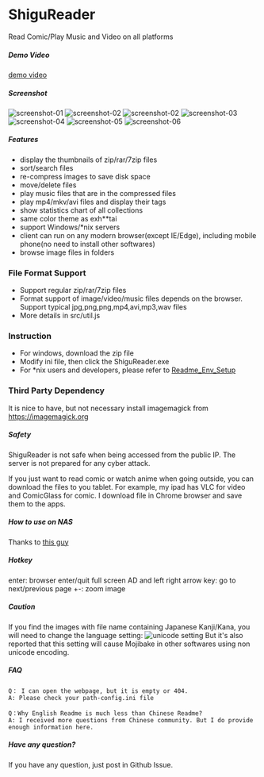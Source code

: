 # ShiguReader

Read Comic/Play Music and Video on all platforms


##### Demo Video
[demo video](https://youtu.be/nV24b6X6eeI)  

##### Screenshot

![screenshot-01](screenshot/01.png)
![screenshot-02](screenshot/02.png)
![screenshot-02](screenshot/02.5.png)
![screenshot-03](screenshot/03.png)
![screenshot-04](screenshot/04.png)
![screenshot-05](screenshot/05.png)
![screenshot-06](screenshot/06.png)

##### Features

* display the thumbnails of zip/rar/7zip files
* sort/search files
* re-compress images to save disk space
* move/delete files
* play music files that are in the compressed files
* play mp4/mkv/avi files and display their tags
* show statistics chart of all collections
* same color theme as exh**tai
* support Windows/*nix servers
* client can run on any modern browser(except IE/Edge), including mobile phone(no need to install other softwares)
* browse image files in folders 

### File Format Support

* Support regular zip/rar/7zip files  
* Format support of image/video/music files depends on the browser. Support typical jpg,png,png,mp4,avi,mp3,wav files  
* More details in src/util.js

### Instruction

* For windows, download the zip file
* Modify ini file, then click the ShiguReader.exe
* For *nix users and developers, please refer to [Readme_Env_Setup](https://github.com/hjyssg/ShiguReader/blob/dev/Readme_Env_Setup.md)

### Third Party Dependency
It is nice to have, but not necessary
install imagemagick  from https://imagemagick.org

##### Safety
ShiguReader is not safe when being accessed from the public IP. The server is not prepared for any cyber attack.

If you just want to read comic or watch anime when going outside, you can download the files to you tablet.
For example, my ipad has VLC for video and ComicGlass for comic. I download file in Chrome browser and save them to the apps.

##### How to use on NAS

Thanks to [this guy](https://github.com/hjyssg/ShiguReader/issues/90)

##### Hotkey

enter: browser enter/quit full screen
AD and left right arrow key: go to next/previous page
+-: zoom image

##### Caution
If you find the images with file name containing Japanese Kanji/Kana, you will need to change the language setting:
![unicode setting](screenshot/unicode-setting.png)
But it's also reported that this setting will cause Mojibake in other softwares using non unicode encoding.

##### FAQ
    Q： I can open the webpage, but it is empty or 404.
    A: Please check your path-config.ini file

    Q：Why English Readme is much less than Chinese Readme?
    A: I received more questions from Chinese community. But I do provide enough information here.


##### Have any question?

If you have any question, just post in Github Issue.